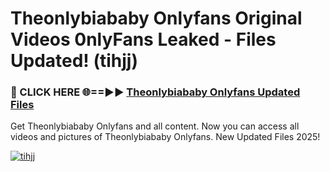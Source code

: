 # Theonlybiababy Onlyfans Original Videos 0nlyFans Leaked - Files Updated! (tihjj)

<h3>🔴 CLICK HERE 🌐==►► <a href="https://tinyurl.com/ms9xzufz" rel="nofollow">Theonlybiababy Onlyfans Updated Files</a></h3>

Get Theonlybiababy Onlyfans and all content. Now you can access all videos and pictures of Theonlybiababy Onlyfans. New Updated Files 2025!

[![tihjj](https://i.imgur.com/ppqm5kG.gif)](https://tinyurl.com/ms9xzufz)
